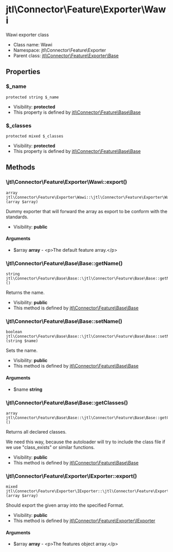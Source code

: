 jtl\Connector\Feature\Exporter\Wawi
===============

Wawi exporter class




* Class name: Wawi
* Namespace: jtl\Connector\Feature\Exporter
* Parent class: [jtl\Connector\Feature\Exporter\Base](jtl-Connector-Feature-Exporter-Base.md)





Properties
----------


### $_name

```
protected string $_name
```





* Visibility: **protected**
* This property is defined by [jtl\Connector\Feature\Base\Base](jtl-Connector-Feature-Base-Base.md)


### $_classes

```
protected mixed $_classes
```





* Visibility: **protected**
* This property is defined by [jtl\Connector\Feature\Base\Base](jtl-Connector-Feature-Base-Base.md)


Methods
-------


### \jtl\Connector\Feature\Exporter\Wawi::export()

```
array jtl\Connector\Feature\Exporter\Wawi::\jtl\Connector\Feature\Exporter\Wawi::export()(array $array)
```

Dummy exporter that will forward the array as export to be conform with
the standards.



* Visibility: **public**

#### Arguments

* $array **array** - &lt;p&gt;The default feature array.&lt;/p&gt;



### \jtl\Connector\Feature\Base\Base::getName()

```
string jtl\Connector\Feature\Base\Base::\jtl\Connector\Feature\Base\Base::getName()()
```

Returns the name.



* Visibility: **public**
* This method is defined by [jtl\Connector\Feature\Base\Base](jtl-Connector-Feature-Base-Base.md)



### \jtl\Connector\Feature\Base\Base::setName()

```
boolean jtl\Connector\Feature\Base\Base::\jtl\Connector\Feature\Base\Base::setName()(string $name)
```

Sets the name.



* Visibility: **public**
* This method is defined by [jtl\Connector\Feature\Base\Base](jtl-Connector-Feature-Base-Base.md)

#### Arguments

* $name **string**



### \jtl\Connector\Feature\Base\Base::getClasses()

```
array jtl\Connector\Feature\Base\Base::\jtl\Connector\Feature\Base\Base::getClasses()()
```

Returns all declared classes.

We need this way, because the autoloader will try to include the class
file if we use "class_exists" or similar functions.

* Visibility: **public**
* This method is defined by [jtl\Connector\Feature\Base\Base](jtl-Connector-Feature-Base-Base.md)



### \jtl\Connector\Feature\Exporter\IExporter::export()

```
mixed jtl\Connector\Feature\Exporter\IExporter::\jtl\Connector\Feature\Exporter\IExporter::export()(array $array)
```

Should export the given array into the specified Format.



* Visibility: **public**
* This method is defined by [jtl\Connector\Feature\Exporter\IExporter](jtl-Connector-Feature-Exporter-IExporter.md)

#### Arguments

* $array **array** - &lt;p&gt;The features object array.&lt;/p&gt;


